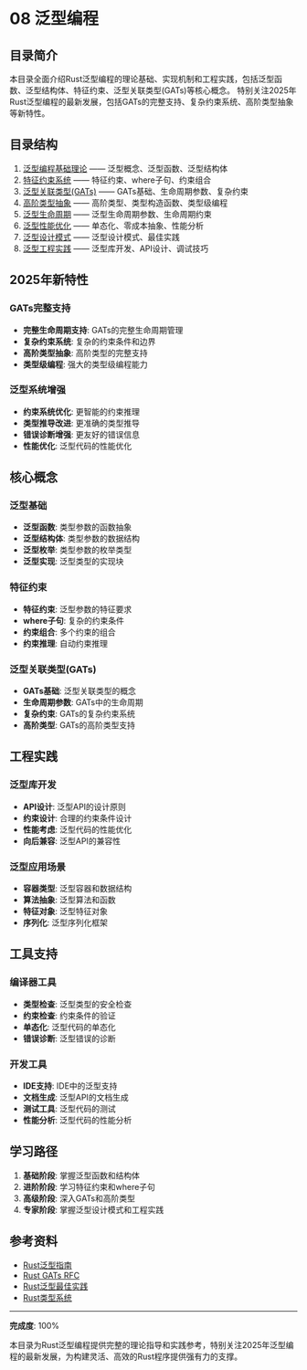 # 08 泛型编程

## 目录简介

本目录全面介绍Rust泛型编程的理论基础、实现机制和工程实践，包括泛型函数、泛型结构体、特征约束、泛型关联类型(GATs)等核心概念。
特别关注2025年Rust泛型编程的最新发展，包括GATs的完整支持、复杂约束系统、高阶类型抽象等新特性。

## 目录结构

1. [泛型编程基础理论](./01_generic_basic_theory.md) —— 泛型概念、泛型函数、泛型结构体
2. [特征约束系统](./02_trait_constraints.md) —— 特征约束、where子句、约束组合
3. [泛型关联类型(GATs)](./03_generic_associated_types.md) —— GATs基础、生命周期参数、复杂约束
4. [高阶类型抽象](./04_higher_order_types.md) —— 高阶类型、类型构造函数、类型级编程
5. [泛型生命周期](./05_generic_lifetimes.md) —— 泛型生命周期参数、生命周期约束
6. [泛型性能优化](./06_generic_performance.md) —— 单态化、零成本抽象、性能分析
7. [泛型设计模式](./07_generic_design_patterns.md) —— 泛型设计模式、最佳实践
8. [泛型工程实践](./08_generic_engineering.md) —— 泛型库开发、API设计、调试技巧

## 2025年新特性

### GATs完整支持

- **完整生命周期支持**: GATs的完整生命周期管理
- **复杂约束系统**: 复杂的约束条件和边界
- **高阶类型抽象**: 高阶类型的完整支持
- **类型级编程**: 强大的类型级编程能力

### 泛型系统增强

- **约束系统优化**: 更智能的约束推理
- **类型推导改进**: 更准确的类型推导
- **错误诊断增强**: 更友好的错误信息
- **性能优化**: 泛型代码的性能优化

## 核心概念

### 泛型基础

- **泛型函数**: 类型参数的函数抽象
- **泛型结构体**: 类型参数的数据结构
- **泛型枚举**: 类型参数的枚举类型
- **泛型实现**: 泛型类型的实现块

### 特征约束

- **特征约束**: 泛型参数的特征要求
- **where子句**: 复杂的约束条件
- **约束组合**: 多个约束的组合
- **约束推理**: 自动约束推理

### 泛型关联类型(GATs)

- **GATs基础**: 泛型关联类型的概念
- **生命周期参数**: GATs中的生命周期
- **复杂约束**: GATs的复杂约束系统
- **高阶类型**: GATs的高阶类型支持

## 工程实践

### 泛型库开发

- **API设计**: 泛型API的设计原则
- **约束设计**: 合理的约束条件设计
- **性能考虑**: 泛型代码的性能优化
- **向后兼容**: 泛型API的兼容性

### 泛型应用场景

- **容器类型**: 泛型容器和数据结构
- **算法抽象**: 泛型算法和函数
- **特征对象**: 泛型特征对象
- **序列化**: 泛型序列化框架

## 工具支持

### 编译器工具

- **类型检查**: 泛型类型的安全检查
- **约束检查**: 约束条件的验证
- **单态化**: 泛型代码的单态化
- **错误诊断**: 泛型错误的诊断

### 开发工具

- **IDE支持**: IDE中的泛型支持
- **文档生成**: 泛型API的文档生成
- **测试工具**: 泛型代码的测试
- **性能分析**: 泛型代码的性能分析

## 学习路径

1. **基础阶段**: 掌握泛型函数和结构体
2. **进阶阶段**: 学习特征约束和where子句
3. **高级阶段**: 深入GATs和高阶类型
4. **专家阶段**: 掌握泛型设计模式和工程实践

## 参考资料

- [Rust泛型指南](https://doc.rust-lang.org/book/ch10-01-syntax.html)
- [Rust GATs RFC](https://github.com/rust-lang/rfcs/blob/master/text/1598-generic_associated_types.md)
- [Rust泛型最佳实践](https://github.com/rust-lang/rust/blob/master/src/doc/book/generics.md)
- [Rust类型系统](https://doc.rust-lang.org/reference/types.html)

---

**完成度**: 100%

本目录为Rust泛型编程提供完整的理论指导和实践参考，特别关注2025年泛型编程的最新发展，为构建灵活、高效的Rust程序提供强有力的支撑。
